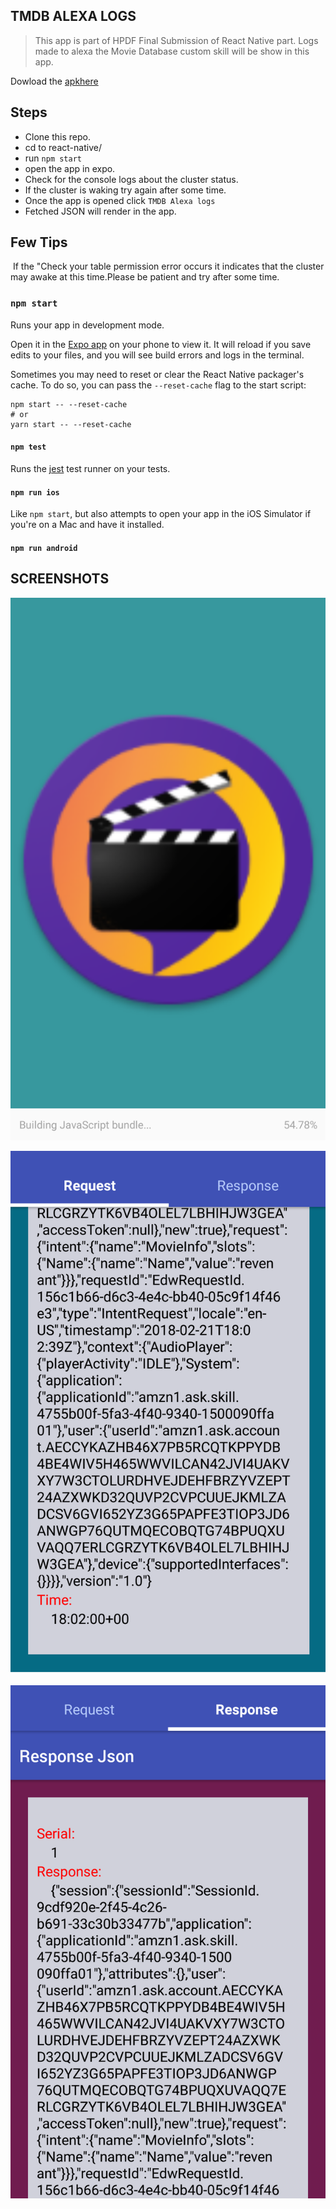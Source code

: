 
## TMDB ALEXA LOGS

 > This app is part of HPDF Final Submission
 > of React Native part.
 > Logs made to alexa the Movie Database custom skill
 > will be show in this app.

 Dowload the
 [apkhere](https://drive.google.com/file/d/1Ic3K8_6Kq1xuLtqek154yeU3Bg_InLzw/view?usp=sharing)

 ## Steps

 * Clone this repo.
 * cd to react-native/
 * run `npm start`
 * open the app in expo.
 * Check for the console logs about the cluster status.
 * If the cluster is waking try again after some time.
 * Once the app is opened click `TMDB Alexa logs`
 * Fetched JSON will render in the app.


 ## Few Tips
  If the "Check your table permission error occurs it indicates that the cluster may awake at this time.Please be patient and try after some time.
### `npm start`

Runs your app in development mode.

Open it in the [Expo app](https://expo.io) on your phone to view it. It will reload if you save edits to your files, and you will see build errors and logs in the terminal.

Sometimes you may need to reset or clear the React Native packager's cache. To do so, you can pass the `--reset-cache` flag to the start script:

```
npm start -- --reset-cache
# or
yarn start -- --reset-cache
```

#### `npm test`

Runs the [jest](https://github.com/facebook/jest) test runner on your tests.

#### `npm run ios`

Like `npm start`, but also attempts to open your app in the iOS Simulator if you're on a Mac and have it installed.

#### `npm run android`

## SCREENSHOTS
 ![SPLASH SCREEN](./assets/splash.png)
 
 ![REQUEST JSON](./assets/request.png)
 
 ![RESPONSE JSON](./assets/response.png)

